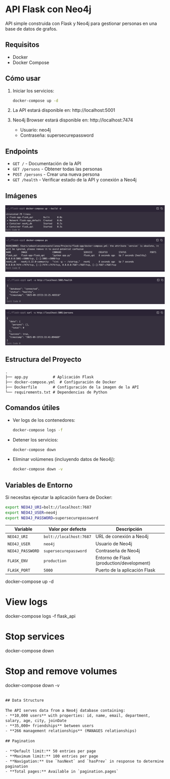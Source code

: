 # API Flask con Neo4j

API simple construida con Flask y Neo4j para gestionar personas en una base de datos de grafos.

## Requisitos

- Docker
- Docker Compose

## Cómo usar

1. Iniciar los servicios:
   ```bash
   docker-compose up -d
   ```

2. La API estará disponible en: http://localhost:5001

3. Neo4j Browser estará disponible en: http://localhost:7474
   - Usuario: neo4j
   - Contraseña: supersecurepassword

## Endpoints

- `GET /` - Documentación de la API
- `GET /persons` - Obtener todas las personas
- `POST /persons` - Crear una nueva persona
- `GET /health` - Verificar estado de la API y conexión a Neo4j

## Imágenes

![1](https://raw.githubusercontent.com/sebas1541/taller-15-setp-dist/main/images/1.png)

![2](https://raw.githubusercontent.com/sebas1541/taller-15-setp-dist/main/images/2.png)

![3](https://raw.githubusercontent.com/sebas1541/taller-15-setp-dist/main/images/3.png)

![4](https://raw.githubusercontent.com/sebas1541/taller-15-setp-dist/main/images/4.png)

## Estructura del Proyecto

```
.
├── app.py           # Aplicación Flask
├── docker-compose.yml  # Configuración de Docker
├── Dockerfile       # Configuración de la imagen de la API
└── requirements.txt # Dependencias de Python
```

## Comandos útiles

- Ver logs de los contenedores:
  ```bash
  docker-compose logs -f
  ```

- Detener los servicios:
  ```bash
  docker-compose down
  ```

- Eliminar volúmenes (incluyendo datos de Neo4j):
  ```bash
  docker-compose down -v
  ```

## Variables de Entorno

Si necesitas ejecutar la aplicación fuera de Docker:

```bash
export NEO4J_URI=bolt://localhost:7687
export NEO4J_USER=neo4j
export NEO4J_PASSWORD=supersecurepassword
```

| Variable | Valor por defecto | Descripción |
|----------|------------------|-------------|
| `NEO4J_URI` | `bolt://localhost:7687` | URL de conexión a Neo4j |
| `NEO4J_USER` | `neo4j` | Usuario de Neo4j |
| `NEO4J_PASSWORD` | `supersecurepassword` | Contraseña de Neo4j |
| `FLASK_ENV` | `production` | Entorno de Flask (production/development) |
| `FLASK_PORT` | `5000` | Puerto de la aplicación Flask |
docker-compose up -d

# View logs
docker-compose logs -f flask_api

# Stop services
docker-compose down

# Stop and remove volumes
docker-compose down -v
```

## Data Structure

The API serves data from a Neo4j database containing:
- **10,000 users** with properties: id, name, email, department, salary, age, city, joinDate
- **35,000+ friendships** between users
- **266 management relationships** (MANAGES relationships)

## Pagination

- **Default limit:** 50 entries per page
- **Maximum limit:** 100 entries per page
- **Navigation:** Use `hasNext` and `hasPrev` in response to determine pagination
- **Total pages:** Available in `pagination.pages`
